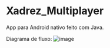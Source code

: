 # Xadrez_Multiplayer

App para Android nativo feito com Java.

Diagrama de fluxo:
![image](https://user-images.githubusercontent.com/76526974/128644345-88807d61-8f72-45a3-8b9b-593f375b981f.png)
